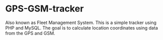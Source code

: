 # GPS-GSM-tracker
Also known as Fleet Management System.
This is a simple tracker using PHP and MySQL.
The goal is to calculate location coordinates using data from the GPS and GSM.
